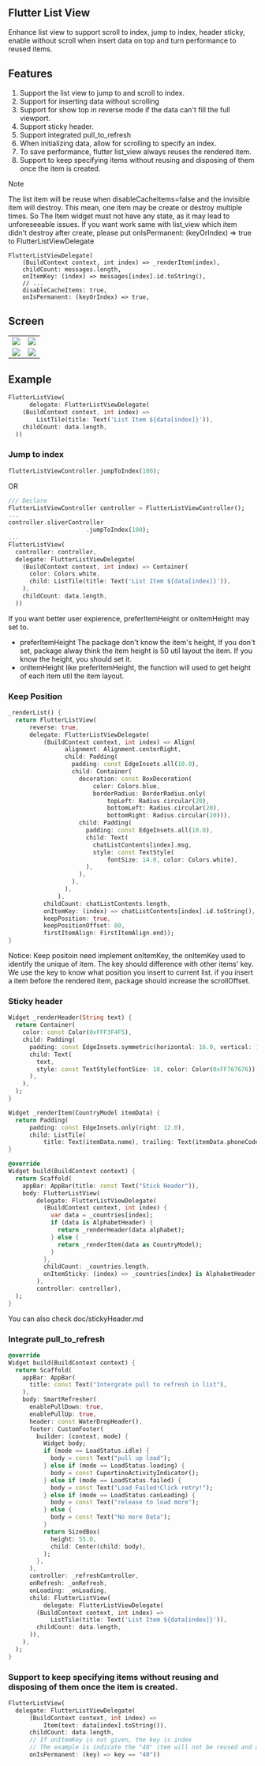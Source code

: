 ## Flutter List View

Enhance list view to support scroll to index, jump to index, header sticky, enable without scroll when insert data on top and turn performance to reused items.

## Features

1. Support the list view to jump to and scroll to index.
2. Support for inserting data without scrolling  
3. Support for show top in reverse mode if the data can't fill the full viewport.
4. Support sticky header.
5. Support integrated pull_to_refresh
6. When initializing data, allow for scrolling to specify an index.
7. To save performance, flutter list_view always reuses the rendered item.
8. Support to keep specifying items without reusing and disposing of them once the item is created.

> [!NOTE]  
> The list item will be reuse when disableCacheItems=false and the invisible item will destroy. This mean, one item may be create or destroy multiple times. So The Item widget must not have any state, as it may lead to unforeseeable issues. If you want work same with list_view which item didn't destroy after create, please put onIsPermanent: (keyOrIndex) => true to FlutterListViewDelegate
```
FlutterListViewDelegate(
    (BuildContext context, int index) => _renderItem(index),
    childCount: messages.length,
    onItemKey: (index) => messages[index].id.toString(),
    // ...
    disableCacheItems: true,
    onIsPermanent: (keyOrIndex) => true,
```


## Screen
|  |  |
| :-----:| :----: |
| ![](screen/jump.gif) | ![](screen/stickyHeader.gif) |
| ![](screen/chat.gif) | ![](screen/pullToRefresh.gif) |

## Example
```dart
FlutterListView(
      delegate: FlutterListViewDelegate(
    (BuildContext context, int index) =>
        ListTile(title: Text('List Item ${data[index]}')),
    childCount: data.length,
  ))
```
### Jump to index
```dart
flutterListViewController.jumpToIndex(100);
```
OR
```dart
/// Declare
FlutterListViewController controller = FlutterListViewController();
...
controller.sliverController
                      .jumpToIndex(100);
...
FlutterListView(
  controller: controller,
  delegate: FlutterListViewDelegate(
    (BuildContext context, int index) => Container(
      color: Colors.white,
      child: ListTile(title: Text('List Item ${data[index]}')),
    ),
    childCount: data.length,
  ))
```

If you want better user expierence, preferItemHeight or onItemHeight may set to.
- preferItemHeight 
The package don't know the item's height, If you don't set, package alway think the item height is 50 util layout the item. If you know the height, you should set it.  
- onItemHeight
like preferItemHeight, the function will used to get height of each item util the item layout.
### Keep Position
```dart
_renderList() {
  return FlutterListView(
      reverse: true,
      delegate: FlutterListViewDelegate(
          (BuildContext context, int index) => Align(
                alignment: Alignment.centerRight,
                child: Padding(
                  padding: const EdgeInsets.all(10.0),
                  child: Container(
                    decoration: const BoxDecoration(
                        color: Colors.blue,
                        borderRadius: BorderRadius.only(
                            topLeft: Radius.circular(20),
                            bottomLeft: Radius.circular(20),
                            bottomRight: Radius.circular(20))),
                    child: Padding(
                      padding: const EdgeInsets.all(10.0),
                      child: Text(
                        chatListContents[index].msg,
                        style: const TextStyle(
                            fontSize: 14.0, color: Colors.white),
                      ),
                    ),
                  ),
                ),
              ),
          childCount: chatListContents.length,
          onItemKey: (index) => chatListContents[index].id.toString(),
          keepPosition: true,
          keepPositionOffset: 80,
          firstItemAlign: FirstItemAlign.end));
}
```

Notice: Keep positoin need implement onItemKey, the onItemKey used to identify the unique of item. The key should difference with other items' key.
We use the key to know what position you insert to current list. if you insert a item before the rendered item, package should increase the scrollOffset.

### Sticky header
```dart
Widget _renderHeader(String text) {
  return Container(
    color: const Color(0xFFF3F4F5),
    child: Padding(
      padding: const EdgeInsets.symmetric(horizontal: 16.0, vertical: 12.0),
      child: Text(
        text,
        style: const TextStyle(fontSize: 18, color: Color(0xFF767676)),
      ),
    ),
  );
}

Widget _renderItem(CountryModel itemData) {
  return Padding(
      padding: const EdgeInsets.only(right: 12.0),
      child: ListTile(
          title: Text(itemData.name), trailing: Text(itemData.phoneCode)));
}

@override
Widget build(BuildContext context) {
  return Scaffold(
    appBar: AppBar(title: const Text("Stick Header")),
    body: FlutterListView(
        delegate: FlutterListViewDelegate(
          (BuildContext context, int index) {
            var data = _countries[index];
            if (data is AlphabetHeader) {
              return _renderHeader(data.alphabet);
            } else {
              return _renderItem(data as CountryModel);
            }
          },
          childCount: _countries.length,
          onItemSticky: (index) => _countries[index] is AlphabetHeader,
        ),
        controller: controller),
  );
}

```
You can also check doc/stickyHeader.md

### Integrate pull_to_refresh
```dart
@override
Widget build(BuildContext context) {
  return Scaffold(
    appBar: AppBar(
      title: const Text("Intergrate pull to refresh in list"),
    ),
    body: SmartRefresher(
      enablePullDown: true,
      enablePullUp: true,
      header: const WaterDropHeader(),
      footer: CustomFooter(
        builder: (context, mode) {
          Widget body;
          if (mode == LoadStatus.idle) {
            body = const Text("pull up load");
          } else if (mode == LoadStatus.loading) {
            body = const CupertinoActivityIndicator();
          } else if (mode == LoadStatus.failed) {
            body = const Text("Load Failed!Click retry!");
          } else if (mode == LoadStatus.canLoading) {
            body = const Text("release to load more");
          } else {
            body = const Text("No more Data");
          }
          return SizedBox(
            height: 55.0,
            child: Center(child: body),
          );
        },
      ),
      controller: _refreshController,
      onRefresh: _onRefresh,
      onLoading: _onLoading,
      child: FlutterListView(
          delegate: FlutterListViewDelegate(
        (BuildContext context, int index) =>
            ListTile(title: Text('List Item ${data[index]}')),
        childCount: data.length,
      )),
    ),
  );
}
```

### Support to keep specifying items without reusing and disposing of them once the item is created.
```dart
FlutterListView(
  delegate: FlutterListViewDelegate(
      (BuildContext context, int index) =>
          Item(text: data[index].toString()),
      childCount: data.length,
      // If onItemKey is not given, the key is index
      // The example is indicate the "40" item will not be reused and disposed after it was created
      onIsPermanent: (key) => key == "40"))
```